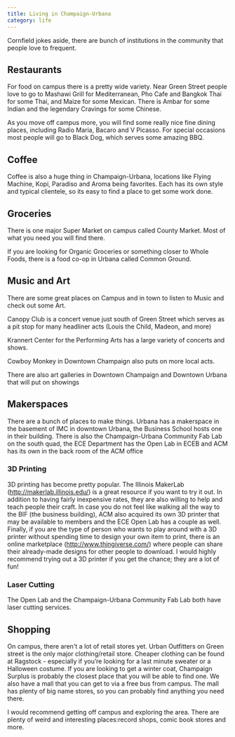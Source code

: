 ```yaml
---
title: Living in Champaign-Urbana
category: life
---
```


Cornfield jokes aside, there are bunch of institutions in the community 
that people love to frequent. 

## Restaurants
For food on campus there is a pretty wide variety. Near Green Street 
people love to go to Mashawi Grill for Mediterranean, Pho Cafe and Bangkok Thai 
for some Thai, and Maize for some Mexican. There is Ambar for some Indian and 
the legendary Cravings for some Chinese. 

As you move off campus more, you will find some really nice fine dining places, 
including Radio Maria, Bacaro and V Picasso. For special occasions most 
people will go to Black Dog, which serves some amazing BBQ.

## Coffee
Coffee is also a huge thing in Champaign-Urbana, locations like Flying Machine,
Kopi, Paradiso and Aroma being favorites. Each has its own style and typical 
clientele, so its easy to find a place to get some work done.

## Groceries 
There is one major Super Market on campus called County Market. Most of what you need 
you will find there. 

If you are looking for Organic Groceries or something closer to Whole Foods, there is a 
food co-op in Urbana called Common Ground. 

## Music and Art
There are some great places on Campus and in town to listen to Music and check out some Art.

Canopy Club is a concert venue just south of Green Street which serves as a pit stop for many headliner
acts (Louis the Child, Madeon, and more)

Krannert Center for the Performing Arts has a large variety of concerts and shows.

Cowboy Monkey in Downtown Champaign also puts on more local acts. 

There are also art galleries in Downtown Champaign and Downtown Urbana that will put on showings 

## Makerspaces

There are a bunch of places to make things.
Urbana has a makerspace in the basement of IMC in downtown Urbana, the Business School hosts one in their building. 
There is also the Champaign-Urbana Community Fab Lab on the south quad, the ECE Department has the Open Lab in ECEB
and ACM has its own in the back room of the ACM office 

### 3D Printing 
3D printing has become pretty popular. The Illinois MakerLab (http://makerlab.illinois.edu/) is a great resource if you want to try it out. In addition to having fairly inexpensive rates, they are also willing to help and teach people their craft. In case you do not feel like walking all the way to the BIF (the business building), ACM also acquired its own 3D printer that may be available to members and the ECE Open Lab has a couple as well. Finally, if you are the type of person who wants to play around with a 3D printer without spending time to design your own item to print, there is an online marketplace (http://www.thingiverse.com/) where people can share their already-made designs for other people to download. I would highly recommend trying out a 3D printer if you get the chance; they are a lot of fun!

### Laser Cutting 
The Open Lab and the Champaign-Urbana Community Fab Lab both have laser cutting services. 

## Shopping
On campus, there aren't a lot of retail stores yet. Urban Outfitters on Green street
is the only major clothing/retail store. Cheaper clothing can be found at Ragstock - 
especially if you’re looking for a last minute sweater or a Halloween costume. If 
you are looking to get a winter coat, Champaign Surplus is probably the closest 
place that you will be able to find one. We also have a mall that you can get to 
via a free bus from campus. The mall has plenty of big name stores, so you can 
probably find anything you need there.


I would recommend getting off campus and exploring the area. There are plenty of 
weird and interesting places:record shops, comic book stores and more.
